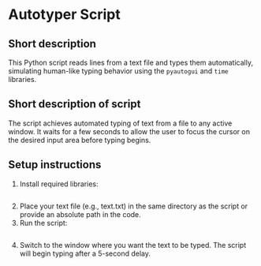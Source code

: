 # Autotyper Script

## Short description

This Python script reads lines from a text file and types them automatically, simulating human-like typing behavior using the `pyautogui` and `time` libraries.

## Short description of script

The script achieves automated typing of text from a file to any active window. It waits for a few seconds to allow the user to focus the cursor on the desired input area before typing begins.

## Setup instructions

1. Install required libraries:
   ```pip install pyautogui

   ```
2. Place your text file (e.g., text.txt) in the same directory as the script or provide an absolute path in the code.
3. Run the script:
   ```python autotyper.py

   ```
4. Switch to the window where you want the text to be typed. The script will begin typing after a 5-second delay.
